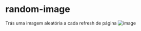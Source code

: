 # random-image
Trás uma imagem aleatória a cada refresh de página
![image](https://user-images.githubusercontent.com/19412822/159187079-ac081f1b-35bc-4233-ac41-c7e85e9112d0.png)
